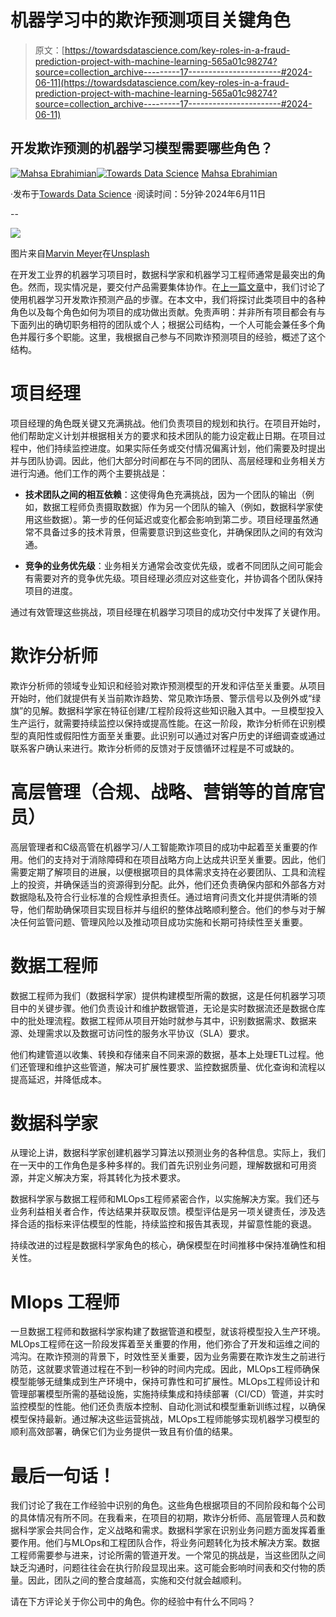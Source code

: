 # 机器学习中的欺诈预测项目关键角色

> 原文：[https://towardsdatascience.com/key-roles-in-a-fraud-prediction-project-with-machine-learning-565a01c98274?source=collection_archive---------17-----------------------#2024-06-11](https://towardsdatascience.com/key-roles-in-a-fraud-prediction-project-with-machine-learning-565a01c98274?source=collection_archive---------17-----------------------#2024-06-11)

## 开发欺诈预测的机器学习模型需要哪些角色？

[](https://medium.com/@ebrahimian.mahsaa?source=post_page---byline--565a01c98274--------------------------------)[![Mahsa Ebrahimian](../Images/bb68cdef7c553823e1aba66dfb2ac4a4.png)](https://medium.com/@ebrahimian.mahsaa?source=post_page---byline--565a01c98274--------------------------------)[](https://towardsdatascience.com/?source=post_page---byline--565a01c98274--------------------------------)[![Towards Data Science](../Images/a6ff2676ffcc0c7aad8aaf1d79379785.png)](https://towardsdatascience.com/?source=post_page---byline--565a01c98274--------------------------------) [Mahsa Ebrahimian](https://medium.com/@ebrahimian.mahsaa?source=post_page---byline--565a01c98274--------------------------------)

·发布于[Towards Data Science](https://towardsdatascience.com/?source=post_page---byline--565a01c98274--------------------------------) ·阅读时间：5分钟·2024年6月11日

--

![](../Images/163bddd7cdafa6051ca5d17ca5f9b652.png)

图片来自[Marvin Meyer](https://www.youtube.com/channel/UCJrcOvD9H3M6fNGqLfpZToQ)在[Unsplash](https://unsplash.com/?utm_source=medium&utm_medium=referral)

在开发工业界的机器学习项目时，数据科学家和机器学习工程师通常是最突出的角色。然而，现实情况是，要交付产品需要集体协作。在[上一篇文章](https://medium.com/@ebrahimian.mahsaa/fraud-prediction-with-machine-learning-in-financial-industry-a-data-scientists-experience-b3ffc32d27cc)中，我们讨论了使用机器学习开发欺诈预测产品的步骤。在本文中，我们将探讨此类项目中的各种角色以及每个角色如何为项目的成功做出贡献。免责声明：并非所有项目都会有与下面列出的确切职务相符的团队或个人；根据公司结构，一个人可能会兼任多个角色并履行多个职能。这里，我根据自己参与不同欺诈预测项目的经验，概述了这个结构。

# **项目经理**

项目经理的角色既关键又充满挑战。他们负责项目的规划和执行。在项目开始时，他们帮助定义计划并根据相关方的要求和技术团队的能力设定截止日期。在项目过程中，他们持续监控进度。如果实际任务或交付情况偏离计划，他们需要及时提出并与团队协调。因此，他们大部分时间都在与不同的团队、高层经理和业务相关方进行沟通。他们工作的两个主要挑战是：

+   **技术团队之间的相互依赖**：这使得角色充满挑战，因为一个团队的输出（例如，数据工程师负责摄取数据）作为另一个团队的输入（例如，数据科学家使用这些数据）。第一步的任何延迟或变化都会影响到第二步。项目经理虽然通常不具备过多的技术背景，但需要意识到这些变化，并确保团队之间的有效沟通。

+   **竞争的业务优先级**：业务相关方通常会改变优先级，或者不同团队之间可能会有需要对齐的竞争优先级。项目经理必须应对这些变化，并协调各个团队保持项目的进度。

通过有效管理这些挑战，项目经理在机器学习项目的成功交付中发挥了关键作用。

# 欺诈分析师

欺诈分析师的领域专业知识和经验对欺诈预测模型的开发和评估至关重要。从项目开始时，他们就提供有关当前欺诈趋势、常见欺诈场景、警示信号以及例外或“绿旗”的见解。数据科学家在特征创建/工程阶段将这些知识融入其中。一旦模型投入生产运行，就需要持续监控以保持或提高性能。在这一阶段，欺诈分析师在识别模型的真阳性或假阳性方面至关重要。此识别可以通过对客户历史的详细调查或通过联系客户确认来进行。欺诈分析师的反馈对于反馈循环过程是不可或缺的。

# 高层管理（合规、战略、营销等的首席官员）

高层管理者和C级高管在机器学习/人工智能欺诈项目的成功中起着至关重要的作用。他们的支持对于消除障碍和在项目战略方向上达成共识至关重要。因此，他们需要定期了解项目的进展，以便根据项目的具体需求支持在必要团队、工具和流程上的投资，并确保适当的资源得到分配。此外，他们还负责确保内部和外部各方对数据隐私及符合行业标准的合规性承担责任。通过培育问责文化并提供清晰的领导，他们帮助确保项目实现目标并与组织的整体战略顺利整合。他们的参与对于解决任何监管问题、管理风险以及推动项目成功实施和长期可持续性至关重要。

# 数据工程师

数据工程师为我们（数据科学家）提供构建模型所需的数据，这是任何机器学习项目中的关键步骤。他们负责设计和维护数据管道，无论是实时数据流还是数据仓库中的批处理流程。数据工程师从项目开始时就参与其中，识别数据需求、数据来源、处理需求以及数据可访问性的服务水平协议（SLA）要求。

他们构建管道以收集、转换和存储来自不同来源的数据，基本上处理ETL过程。他们还管理和维护这些管道，解决可扩展性要求、监控数据质量、优化查询和流程以提高延迟，并降低成本。

# 数据科学家

从理论上讲，数据科学家创建机器学习算法以预测业务的各种信息。实际上，我们在一天中的工作角色是多种多样的。我们首先识别业务问题，理解数据和可用资源，并定义解决方案，将其转化为技术要求。

数据科学家与数据工程师和MLOps工程师紧密合作，以实施解决方案。我们还与业务利益相关者合作，传达结果并获取反馈。模型评估是另一项关键责任，涉及选择合适的指标来评估模型的性能，持续监控和报告其表现，并留意性能的衰退。

持续改进的过程是数据科学家角色的核心，确保模型在时间推移中保持准确性和相关性。

# Mlops 工程师

一旦数据工程师和数据科学家构建了数据管道和模型，就该将模型投入生产环境。MLOps工程师在这一阶段发挥着至关重要的作用，他们弥合了开发和运维之间的鸿沟。在欺诈预测的背景下，时效性至关重要，因为业务需要在欺诈发生之前进行防范，这就要求管道过程在不到一秒钟的时间内完成。因此，MLOps工程师确保模型能够无缝集成到生产环境中，保持可靠性和可扩展性。MLOps工程师设计和管理部署模型所需的基础设施，实施持续集成和持续部署（CI/CD）管道，并实时监控模型的性能。他们还负责版本控制、自动化测试和模型重新训练过程，以确保模型保持最新。通过解决这些运营挑战，MLOps工程师能够实现机器学习模型的顺利高效部署，确保它们为业务提供一致且有价值的结果。

# 最后一句话！

我们讨论了我在工作经验中识别的角色。这些角色根据项目的不同阶段和每个公司的具体情况有所不同。在我看来，在项目的初期，欺诈分析师、高层管理人员和数据科学家会共同合作，定义战略和需求。数据科学家在识别业务问题方面发挥着重要作用。他们与MLOps和工程团队合作，将业务问题转化为技术解决方案。数据工程师需要参与进来，讨论所需的管道开发。一个常见的挑战是，当这些团队之间缺乏沟通时，问题往往会在执行阶段显现出来。这可能会影响时间表和交付物的质量。因此，团队之间的整合度越高，实施和交付就会越顺利。

请在下方评论关于你公司中的角色。你的经验中有什么不同吗？
